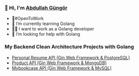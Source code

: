 

### 👋 Hi, I'm [Abdullah Güngör](https://www.linkedin.com/in/abdullahgungor/)
- 🚀#OpenToWork
- 🌱 I’m currently learning Golang
- 🧑‍💼 I want to work as a Golang developer
- 🤔 I’m looking for help with Golang

### My Backend Clean Architecture Projects with Golang
- [Personal Resume API (Gin Web Framework & PostgreSQL)](https://github.com/aabdullahgungor/personel-resume-api)
- [Product API (Gin Web Framework & MongoDB)](https://github.com/aabdullahgungor/product-api)
- [Mybookcase API (Gin Web Framework & MySQL)](https://github.com/aabdullahgungor/mybookcase)



<!--
**aabdullahgungor/aabdullahgungor** is a ✨ _special_ ✨ repository because its `README.md` (this file) appears on your GitHub profile.
- 👀 I’m interested in C, Python and Golang
- 🔭 I’m currently working on ...
- 👯 I’m looking to collaborate on ...
- 💬 Ask me about ...
- 😄 Pronouns: ...
- ⚡ Fun fact: ...
- 📫 How to reach me: 

![Github stats 2](https://github-readme-stats.vercel.app/api?username=aabdullahgungor&show_icons=true&theme=radical)
-->
